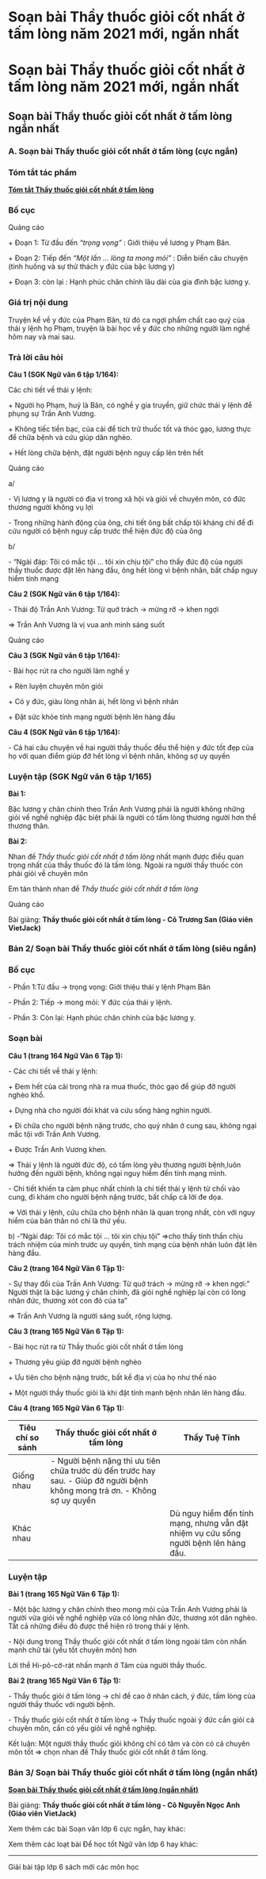 # Soạn bài Thầy thuốc giỏi cốt nhất ở tấm lòng năm 2021 mới, ngắn nhất

# Soạn bài Thầy thuốc giỏi cốt nhất ở tấm lòng năm 2021 mới, ngắn nhất

## Soạn bài Thầy thuốc giỏi cốt nhất ở tấm lòng ngắn nhất

### **A. Soạn bài Thầy thuốc giỏi cốt nhất ở tấm lòng (cực ngắn)**

### Tóm tắt tác phẩm

[**Tóm tắt Thầy thuốc giỏi cốt nhất ở tấm lòng**](https://vietjack.com/soan-bai-lop-6/tom-tat-thay-thuoc-gioi-cot-nhat-o-tam-long.jsp)

### Bố cục

Quảng cáo

\+ Đoạn 1: Từ đầu đến _“trọng vọng”_ : Giới thiệu về lương y Phạm Bân.

\+ Đoạn 2: Tiếp đến _“Một lần ... lòng ta mong mỏi”_ : Diễn biến câu chuyện (tình huống và sự thử thách y đức của bậc lương y)

\+ Đoạn 3: còn lại : Hạnh phúc chân chính lâu dài của gia đình bậc lương y. 

### Giá trị nội dung

Truyện kể về y đức của Phạm Bân, từ đó ca ngợi phẩm chất cao quý của thái y lệnh họ Phạm, truyện là bài học về y đức cho những người làm nghề hôm nay và mai sau.

### Trả lời câu hỏi

**Câu 1 (SGK Ngữ văn 6 tập 1/164):**

Các chi tiết về thái y lệnh:

\+ Người họ Phạm, huý là Bân, có nghề y gia truyền, giữ chức thái y lệnh để phụng sự Trần Anh Vương.

\+ Không tiếc tiền bạc, của cải để tích trữ thuốc tốt và thóc gạo, lương thực để chữa bệnh và cứu giúp dân nghèo.

\+ Hết lòng chữa bệnh, đặt người bệnh nguy cấp lên trên hết 

Quảng cáo

a/ 

\- Vị lương y là người có địa vị trong xã hội và giỏi về chuyên môn, có đức thương người không vụ lợi

\- Trong những hành động của ông, chi tiết ông bất chấp tội kháng chỉ để đi cứu người có bệnh nguy cấp trước thể hiện đức độ của ông

b/ 

\- “Ngài đáp: Tôi có mắc tội ... tôi xin chịu tội” cho thấy đức độ của người thầy thuốc được đặt lên hàng đầu, ông hết lòng vì bệnh nhân, bất chấp nguy hiểm tính mạng

**Câu 2 (SGK Ngữ văn 6 tập 1/164):**

\- Thái độ Trần Anh Vương: Từ quở trách → mừng rỡ → khen ngợi

=> Trần Anh Vương là vị vua anh minh sáng suốt

Quảng cáo

**Câu 3 (SGK Ngữ văn 6 tập 1/164):**

\- Bài học rút ra cho người làm nghề y

\+ Rèn luyện chuyên môn giỏi

\+ Có y đức, giàu lòng nhân ái, hết lòng vì bệnh nhân

\+ Đặt sức khỏe tính mạng người bệnh lên hàng đầu

**Câu 4 (SGK Ngữ văn 6 tập 1/164):**

\- Cả hai câu chuyện về hai người thầy thuốc đều thể hiện y đức tốt đẹp của họ với quan điểm giúp đỡ hết lòng vì bệnh nhân, không sợ uy quyền

### Luyện tập (SGK Ngữ văn 6 tập 1/165)

**Bài 1:**

Bậc lương y chân chính theo Trần Anh Vương phải là người không những giỏi về nghề nghiệp đặc biệt phải là người có tấm lòng thương người hơn thể thương thân.

**Bài 2:**

Nhan đề _Thầy thuốc giỏi cốt nhất ở tấm lòng_ nhất mạnh được điều quan trọng nhất của thầy thuốc đó là tấm lòng. Ngoài ra người thầy thuốc còn phải giỏi về chuyên môn

Em tán thành nhan đề _Thầy thuốc giỏi cốt nhất ở tấm lòng_

Quảng cáo

Bài giảng: **Thầy thuốc giỏi cốt nhất ở tấm lòng - Cô Trương San (Giáo viên VietJack)**

### **Bản 2/ Soạn bài Thầy thuốc giỏi cốt nhất ở tấm lòng (siêu ngắn)**

### Bố cục

\- Phần 1:Từ đầu → trọng vọng: Giới thiệu thái y lệnh Phạm Bân 

\- Phần 2: Tiếp → mong mỏi: Y đức của thái y lệnh. 

\- Phần 3: Còn lại: Hạnh phúc chân chính của bậc lương y. 

### Soạn bài

**Câu 1 (trang 164 Ngữ Văn 6 Tập 1):**

\- Các chi tiết về thái y lệnh: 

\+ Đem hết của cải trong nhà ra mua thuốc, thóc gạo để giúp đỡ người nghèo khổ. 

\+ Dựng nhà cho người đói khát và cứu sống hàng nghìn người. 

\+ Đi chữa cho người bệnh nặng trước, cho quý nhân ở cung sau, không ngại mắc tội với Trần Anh Vương. 

\+ Được Trần Anh Vương khen. 

⇒ Thái y lệnh là người đức độ, có tấm lòng yêu thương người bệnh,luôn hướng đến người bệnh, không ngại nguy hiểm đến tính mạng mình. 

\- Chi tiết khiến ta cảm phục nhất chính là chi tiết thái y lệnh từ chối vào cung, đi khám cho người bệnh nặng trước, bất chấp cả lời đe dọa. 

⇒ Với thái y lệnh, cứu chữa cho bệnh nhân là quan trọng nhất, còn với nguy hiểm của bản thân nó chỉ là thứ yếu. 

b) -“Ngài đáp: Tôi có mắc tội ... tôi xin chịu tội” ⇒cho thấy tinh thần chịu trách nhiệm của mình trước uy quyền, tính mạng của bệnh nhân luôn đặt lên hàng đầu. 

**Câu 2 (trang 164 Ngữ Văn 6 Tập 1):**

\- Sự thay đổi của Trần Anh Vương: Từ quở trách → mừng rỡ → khen ngợi:” Người thật là bậc lương ý chân chính, đã giỏi nghề nghiệp lại còn có lòng nhân đức, thương xót con đỏ của ta” 

⇒ Trần Anh Vương là người sáng suốt, rộng lượng. 

**Câu 3 (trang 165 Ngữ Văn 6 Tập 1):**

\- Bài học rút ra từ Thầy thuốc giỏi cốt nhất ở tấm lòng 

\+ Thương yêu giúp đỡ người bệnh nghèo 

\+ Ưu tiên cho bệnh nặng trước, bất kể địa vị của họ như thế nào 

\+ Một người thầy thuốc giỏi là khi đặt tính mạnh bệnh nhân lên hàng đầu. 

**Câu 4 (trang 165 Ngữ Văn 6 Tập 1):**

Tiêu chí so sánh | Thầy thuốc giỏi cốt nhất ở tấm lòng|  Thầy Tuệ Tĩnh  
---|---|---  
Giống nhau |  \- Người bệnh nặng thì ưu tiên chữa trước dù đến trước hay sau.  \- Giúp đỡ người bệnh không mong trả ơn.  \- Không sợ uy quyền   
Khác nhau|  | Dù nguy hiểm đến tính mạng, nhưng vẫn đặt nhiệm vụ cứu sống người bệnh lên hàng đầu.   
  
### Luyện tập

**Bài 1 (trang 165 Ngữ Văn 6 Tập 1):**

\- Một bậc lương y chân chính theo mong mỏi của Trần Anh Vương phải là người vừa giỏi về nghề nghiệp vừa có lòng nhân đức, thương xót dân nghèo. Tất cả những điều đó được thể hiện rõ trong thái y lệnh. 

\- Nội dung trong Thầy thuốc giỏi cốt nhất ở tấm lòng ngoài tâm còn nhấn mạnh chữ tài (yếu tốt chuyên môn) hơn 

Lời thề Hi-pô-cờ-rát nhấn mạnh ở Tâm của người thầy thuốc. 

**Bài 2 (trang 165 Ngữ Văn 6 Tập 1):**

\- Thầy thuốc giỏi ở tấm lòng → chỉ đề cao ở nhân cách, ý đức, tấm lòng của người thầy thuốc với người bệnh. 

\- Thầy thuốc giỏi cốt nhất ở tấm lòng → Thầy thuốc ngoài ý đức cần giỏi cả chuyên môn, cần có yếu giỏi về nghề nghiệp. 

Kết luận: Một người thầy thuốc giỏi không chỉ có tâm và còn có cả chuyên môn tốt ⇒ chọn nhan đề Thầy thuốc giỏi cốt nhất ở tấm lòng. 

### **Bản 3/ Soạn bài Thầy thuốc giỏi cốt nhất ở tấm lòng (ngắn nhất)**

[**Soạn bài Thầy thuốc giỏi cốt nhất ở tấm lòng (ngắn nhất)**](https://vietjack.com/soan-van-6/thay-thuoc-gioi-cot-nhat-o-tam-long.jsp)

Bài giảng: **Thầy thuốc giỏi cốt nhất ở tấm lòng - Cô Nguyễn Ngọc Anh (Giáo viên VietJack)**

Xem thêm các bài Soạn văn lớp 6 cực ngắn, hay khác:

Xem thêm các loạt bài Để học tốt Ngữ văn lớp 6 hay khác:

* * *

Giải bài tập lớp 6 sách mới các môn học
